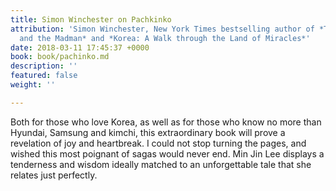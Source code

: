 ```yaml
---
title: Simon Winchester on Pachkinko
attribution: 'Simon Winchester, New York Times bestselling author of *The Professor
  and the Madman* and *Korea: A Walk through the Land of Miracles*'
date: 2018-03-11 17:45:37 +0000
book: book/pachinko.md
description: ''
featured: false
weight: ''

---
```

Both for those who love Korea, as well as for those who know no more than Hyundai, Samsung and kimchi, this extraordinary book will prove a revelation of joy and heartbreak. I could not stop turning the pages, and wished this most poignant of sagas would never end. Min Jin Lee displays a tenderness and wisdom ideally matched to an unforgettable tale that she relates just perfectly.